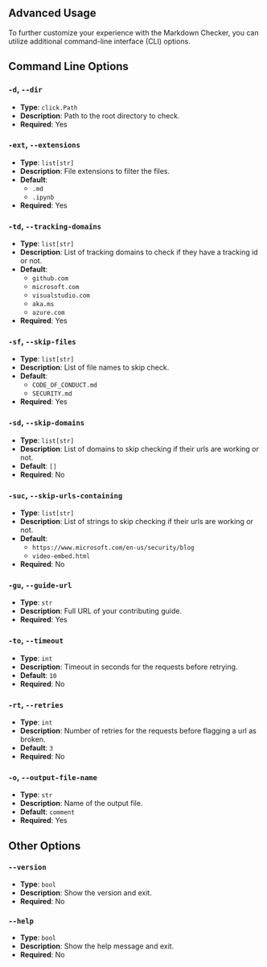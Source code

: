 ## Advanced Usage

To further customize your experience with the Markdown Checker, you can utilize additional command-line interface (CLI) options.

## Command Line Options

### `-d`, `--dir`
- **Type**: `click.Path`
- **Description**: Path to the root directory to check.
- **Required**: Yes

### `-ext`, `--extensions`
- **Type**: `list[str]`
- **Description**: File extensions to filter the files.
- **Default**: 
    - `.md`
    - `.ipynb`
- **Required**: Yes

### `-td`, `--tracking-domains`
- **Type**: `list[str]`
- **Description**: List of tracking domains to check if they have a tracking id or not.
- **Default**: 
    - `github.com`
    - `microsoft.com`
    - `visualstudio.com`
    - `aka.ms`
    - `azure.com`
- **Required**: Yes

### `-sf`, `--skip-files`
- **Type**: `list[str]`
- **Description**: List of file names to skip check.
- **Default**: 
    - `CODE_OF_CONDUCT.md`
    - `SECURITY.md`
- **Required**: Yes

### `-sd`, `--skip-domains`
- **Type**: `list[str]`
- **Description**: List of domains to skip checking if their urls are working or not.
- **Default**: `[]`
- **Required**: No

### `-suc`, `--skip-urls-containing`
- **Type**: `list[str]`
- **Description**: List of strings to skip checking if their urls are working or not.
- **Default**: 
    - `https://www.microsoft.com/en-us/security/blog`
    - `video-embed.html`
- **Required**: No

### `-gu`, `--guide-url`
- **Type**: `str`
- **Description**: Full URL of your contributing guide.
- **Required**: Yes

### `-to`, `--timeout`
- **Type**: `int`
- **Description**: Timeout in seconds for the requests before retrying.
- **Default**: `10`
- **Required**: No

### `-rt`, `--retries`
- **Type**: `int`
- **Description**: Number of retries for the requests before flagging a url as broken.
- **Default**: `3`
- **Required**: No

### `-o`, `--output-file-name`
- **Type**: `str`
- **Description**: Name of the output file.
- **Default**: `comment`
- **Required**: Yes


## Other Options

### `--version`
- **Type**: `bool`
- **Description**: Show the version and exit.
- **Required**: No

### `--help`
- **Type**: `bool`
- **Description**: Show the help message and exit.
- **Required**: No
